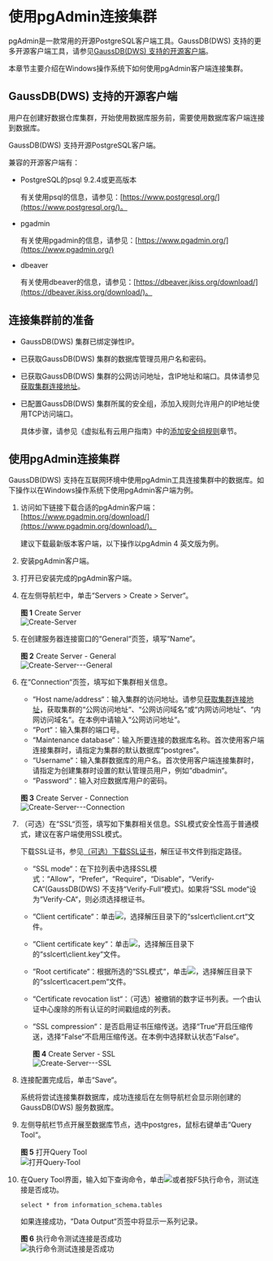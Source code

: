 # 使用pgAdmin连接集群<a name="dws_01_0090"></a>

pgAdmin是一款常用的开源PostgreSQL客户端工具。GaussDB\(DWS\) 支持的更多开源客户端工具，请参见[GaussDB\(DWS\) 支持的开源客户端](使用pgAdmin连接集群.md#section6082040915224)。

本章节主要介绍在Windows操作系统下如何使用pgAdmin客户端连接集群。

## GaussDB\(DWS\) 支持的开源客户端<a name="section6082040915224"></a>

用户在创建好数据仓库集群，开始使用数据库服务前，需要使用数据库客户端连接到数据库。

GaussDB\(DWS\) 支持开源PostgreSQL客户端。

兼容的开源客户端有：

-   PostgreSQL的psql 9.2.4或更高版本

    有关使用psql的信息，请参见：[https://www.postgresql.org/](https://www.postgresql.org/)。

-   pgadmin

    有关使用pgadmin的信息，请参见：[https://www.pgadmin.org/](https://www.pgadmin.org/)

-   dbeaver

    有关使用dbeaver的信息，请参见：[https://dbeaver.jkiss.org/download/](https://dbeaver.jkiss.org/download/)。


## 连接集群前的准备<a name="section5781841515252"></a>

-   GaussDB\(DWS\) 集群已绑定弹性IP。
-   已获取GaussDB\(DWS\) 集群的数据库管理员用户名和密码。
-   已获取GaussDB\(DWS\) 集群的公网访问地址，含IP地址和端口。具体请参见[获取集群连接地址](获取集群连接地址.md)。
-   已配置GaussDB\(DWS\) 集群所属的安全组，添加入规则允许用户的IP地址使用TCP访问端口。

    具体步骤，请参见《虚拟私有云用户指南》中的[添加安全组规则](https://support.huaweicloud.com/usermanual-vpc/zh-cn_topic_0030969470.html)章节。


## 使用pgAdmin连接集群<a name="section2825650154610"></a>

GaussDB\(DWS\) 支持在互联网环境中使用pgAdmin工具连接集群中的数据库。如下操作以在Windows操作系统下使用pgAdmin客户端为例。

1.  访问如下链接下载合适的pgAdmin客户端：[https://www.pgadmin.org/download/](https://www.pgadmin.org/download/)。

    建议下载最新版本客户端，以下操作以pgAdmin 4 英文版为例。

2.  安装pgAdmin客户端。
3.  打开已安装完成的pgAdmin客户端。
4.  在左侧导航栏中，单击“Servers \> Create \> Server“。

    **图 1**  Create Server<a name="fig4135152881614"></a>  
    ![](figures/Create-Server.png "Create-Server")

5.  在创建服务器连接窗口的“General“页签，填写“Name“。

    **图 2**  Create Server - General<a name="fig963819507256"></a>  
    ![](figures/Create-Server---General.png "Create-Server---General")

6.  在“Connection“页签，填写如下集群相关信息。

    -   “Host name/address“：输入集群的访问地址。请参见[获取集群连接地址](获取集群连接地址.md)，获取集群的“公网访问地址“、“公网访问域名“或“内网访问地址“、“内网访问域名“。在本例中请输入“公网访问地址“。
    -   “Port“：输入集群的端口号。
    -   “Maintenance database“：输入所要连接的数据库名称。首次使用客户端连接集群时，请指定为集群的默认数据库“postgres“。
    -   “Username“：输入集群数据库的用户名。首次使用客户端连接集群时，请指定为创建集群时设置的默认管理员用户，例如“dbadmin“。
    -   “Password“：输入对应数据库用户的密码。

    **图 3**  Create Server - Connection<a name="fig6345703119"></a>  
    ![](figures/Create-Server---Connection.png "Create-Server---Connection")

7.  （可选）在“SSL“页签，填写如下集群相关信息。SSL模式安全性高于普通模式，建议在客户端使用SSL模式。

    下载SSL证书，参见[（可选）下载SSL证书](（可选）下载SSL证书.md)，解压证书文件到指定路径。

    -   “SSL mode“：在下拉列表中选择SSL模式：“Allow“，“Prefer“，“Require“，“Disable“，“Verify-CA“\(GaussDB\(DWS\) 不支持“Verify-Full“模式\)。如果将“SSL mode“设为“Verify-CA“，则必须选择根证书。
    -   “Client certificate“：单击![](figures/icon_dws_pg_login_set_parm.png)，选择解压目录下的“sslcert\\client.crt“文件。
    -   “Client certificate key“：单击![](figures/icon_dws_pg_login_set_parm.png)，选择解压目录下的“sslcert\\client.key“文件。
    -   “Root certificate“：根据所选的“SSL模式“，单击![](figures/icon_dws_pg_login_set_parm.png)，选择解压目录下的“sslcert\\cacert.pem“文件。
    -   “Certificate revocation list“：（可选）被撤销的数字证书列表。一个由认证中心废除的所有认证的时间戳组成的列表。
    -   “SSL compression“：是否启用证书压缩传送。选择“True“开启压缩传送，选择“False“不启用压缩传送。在本例中选择默认状态“False“。

        **图 4**  Create Server - SSL<a name="fig42341644105716"></a>  
        ![](figures/Create-Server---SSL.png "Create-Server---SSL")

8.  连接配置完成后，单击“Save“。

    系统将尝试连接集群数据库，成功连接后在左侧导航栏会显示刚创建的GaussDB\(DWS\) 服务数据库。

9.  左侧导航栏节点开展至数据库节点，选中postgres，鼠标右键单击“Query Tool“。

    **图 5**  打开Query Tool<a name="fig1929235674320"></a>  
    ![](figures/打开Query-Tool.png "打开Query-Tool")

10. 在Query Tool界面，输入如下查询命令，单击![](figures/icon_dws_excute_sql.png)或者按F5执行命令，测试连接是否成功。

    ```
    select * from information_schema.tables
    ```

    如果连接成功，“Data Output“页签中将显示一系列记录。

    **图 6**  执行命令测试连接是否成功<a name="fig76754330557"></a>  
    ![](figures/执行命令测试连接是否成功.png "执行命令测试连接是否成功")


